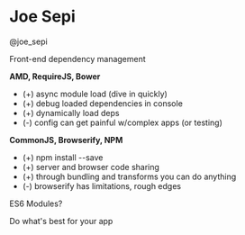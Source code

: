 # Joe Sepi

@joe_sepi

Front-end dependency management

**AMD, RequireJS, Bower**
* (+) async module load (dive in quickly)
* (+) debug loaded dependencies in console
* (+) dynamically load deps
* (-) config can get painful w/complex apps (or testing)

**CommonJS, Browserify, NPM**
* (+) npm install --save
* (+) server and browser code sharing
* (+) through bundling and transforms you can do anything
* (-) browserify has limitations, rough edges

ES6 Modules?

Do what's best for your app

